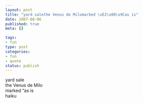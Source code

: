 ```yaml
--- 
layout: post
title: "yard salethe Venus de Milomarked \xE2\x80\x9Cas is"
date: 2007-08-06
published: true
meta: {}

tags: 
- fun
type: post
categories: 
- fun
- quote
status: publish
---
```

yard sale<br />the Venus de Milo<br />marked &#8220;as is<br />haiku
